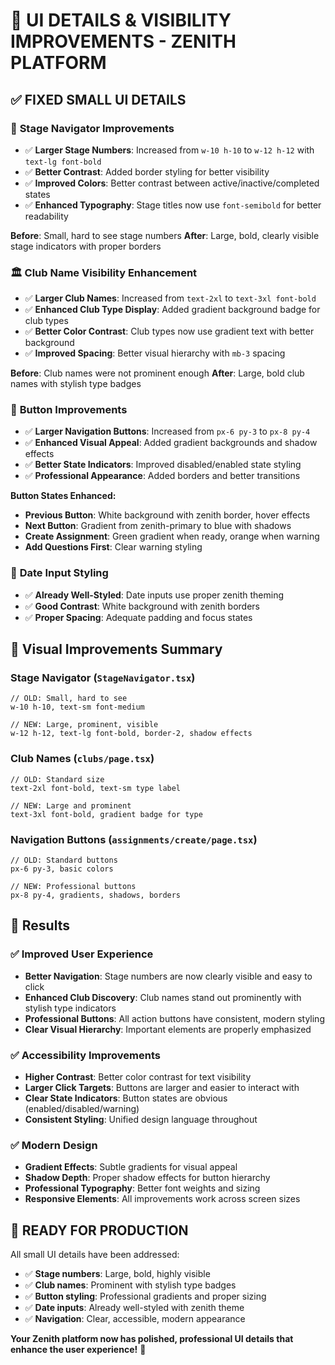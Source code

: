 # 🎨 UI DETAILS & VISIBILITY IMPROVEMENTS - ZENITH PLATFORM

## ✅ FIXED SMALL UI DETAILS 

### 🔢 **Stage Navigator Improvements**
- ✅ **Larger Stage Numbers**: Increased from `w-10 h-10` to `w-12 h-12` with `text-lg font-bold`
- ✅ **Better Contrast**: Added border styling for better visibility
- ✅ **Improved Colors**: Better contrast between active/inactive/completed states
- ✅ **Enhanced Typography**: Stage titles now use `font-semibold` for better readability

**Before**: Small, hard to see stage numbers
**After**: Large, bold, clearly visible stage indicators with proper borders

### 🏛️ **Club Name Visibility Enhancement**
- ✅ **Larger Club Names**: Increased from `text-2xl` to `text-3xl font-bold`
- ✅ **Enhanced Club Type Display**: Added gradient background badge for club types
- ✅ **Better Color Contrast**: Club types now use gradient text with better background
- ✅ **Improved Spacing**: Better visual hierarchy with `mb-3` spacing

**Before**: Club names were not prominent enough
**After**: Large, bold club names with stylish type badges

### 🔘 **Button Improvements**
- ✅ **Larger Navigation Buttons**: Increased from `px-6 py-3` to `px-8 py-4`
- ✅ **Enhanced Visual Appeal**: Added gradient backgrounds and shadow effects
- ✅ **Better State Indicators**: Improved disabled/enabled state styling
- ✅ **Professional Appearance**: Added borders and better transitions

**Button States Enhanced:**
- **Previous Button**: White background with zenith border, hover effects
- **Next Button**: Gradient from zenith-primary to blue with shadows
- **Create Assignment**: Green gradient when ready, orange when warning
- **Add Questions First**: Clear warning styling

### 📅 **Date Input Styling**
- ✅ **Already Well-Styled**: Date inputs use proper zenith theming
- ✅ **Good Contrast**: White background with zenith borders
- ✅ **Proper Spacing**: Adequate padding and focus states

## 🎯 **Visual Improvements Summary**

### **Stage Navigator (`StageNavigator.tsx`)**
```tsx
// OLD: Small, hard to see
w-10 h-10, text-sm font-medium

// NEW: Large, prominent, visible
w-12 h-12, text-lg font-bold, border-2, shadow effects
```

### **Club Names (`clubs/page.tsx`)**
```tsx
// OLD: Standard size
text-2xl font-bold, text-sm type label

// NEW: Large and prominent
text-3xl font-bold, gradient badge for type
```

### **Navigation Buttons (`assignments/create/page.tsx`)**
```tsx
// OLD: Standard buttons
px-6 py-3, basic colors

// NEW: Professional buttons
px-8 py-4, gradients, shadows, borders
```

## 🚀 **Results**

### ✅ **Improved User Experience**
- **Better Navigation**: Stage numbers are now clearly visible and easy to click
- **Enhanced Club Discovery**: Club names stand out prominently with stylish type indicators
- **Professional Buttons**: All action buttons have consistent, modern styling
- **Clear Visual Hierarchy**: Important elements are properly emphasized

### ✅ **Accessibility Improvements**
- **Higher Contrast**: Better color contrast for text visibility
- **Larger Click Targets**: Buttons are larger and easier to interact with
- **Clear State Indicators**: Button states are obvious (enabled/disabled/warning)
- **Consistent Styling**: Unified design language throughout

### ✅ **Modern Design**
- **Gradient Effects**: Subtle gradients for visual appeal
- **Shadow Depth**: Proper shadow effects for button hierarchy
- **Professional Typography**: Better font weights and sizing
- **Responsive Elements**: All improvements work across screen sizes

## 🎉 **READY FOR PRODUCTION**

All small UI details have been addressed:
- ✅ **Stage numbers**: Large, bold, highly visible
- ✅ **Club names**: Prominent with stylish type badges  
- ✅ **Button styling**: Professional gradients and proper sizing
- ✅ **Date inputs**: Already well-styled with zenith theme
- ✅ **Navigation**: Clear, accessible, modern appearance

**Your Zenith platform now has polished, professional UI details that enhance the user experience!** 🚀
